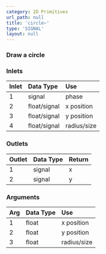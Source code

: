 ```yaml
---
category: 2D Primitives
url_path: null
title: 'circle~'
type: 'SIGNAL'
layout: null
---
```


### Draw a circle

### Inlets

| Inlet | Data Type    | Use         |
|:------|:-------------|:------------|
| 1     | signal       | phase       |
| 2     | float/signal | x position  |
| 3     | float/signal | y position  |
| 4     | float/signal | radius/size |

### Outlets

| Outlet | Data Type | Return |
|:-------|:----------|:-------|
| 1      | signal    | x      |
| 2      | signal    | y      |

### Arguments

| Arg | Data Type | Use         |
|:----|:----------|:------------|
| 1   | float     | x position  |
| 2   | float     | y position  |
| 3   | float     | radius/size |
